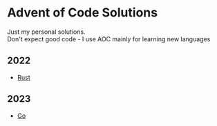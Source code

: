 # Advent of Code Solutions

Just my personal solutions.  
Don't expect good code - I use AOC mainly for learning new languages

## 2022

- [Rust](/2022/rust/)


## 2023

- [Go](2023/go/)
